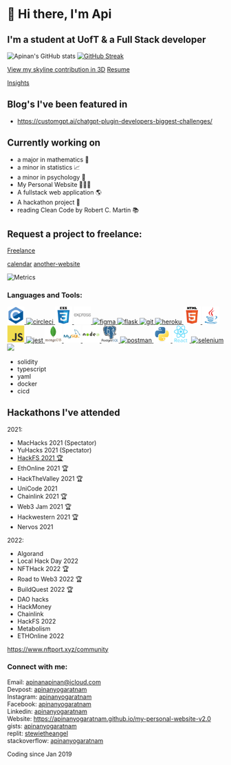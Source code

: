 # 👋 Hi there, I'm Api

## I'm a student at UofT & a Full Stack developer

![Apinan's GitHub stats](https://github-readme-stats.vercel.app/api?username=apinanyogaratnam&show_icons=true&theme=great-gatsby&border_radius=12&bg_color=135,222223,000000&hide_border=true)
[![GitHub Streak](https://github-readme-streak-stats.herokuapp.com/?user=apinanyogaratnam&hide_border=true)](https://git.io/streak-stats)

[View my skyline contribution in 3D](https://skyline.github.com/apinanyogaratnam/2021)
[Resume](https://drive.google.com/file/d/1RF8Kjd7INjPSKsvQLISNwa2SqWiJCGTQ/view)

[Insights](https://metrics.lecoq.io/insights?user=apinanyogaratnam)

## Blog's I've been featured in

- https://customgpt.ai/chatgpt-plugin-developers-biggest-challenges/

## Currently working on

-   a major in mathematics 🧮
-   a minor in statistics 📈
-   a minor in psychology 🧠
-   My Personal Website 👨🏾‍💻
-   A fullstack web application 🌎
-   A hackathon project 🦠
-   reading Clean Code by Robert C. Martin 📚

## Request a project to freelance:

[Freelance](https://contra.com/apinan_yogaratnam_b46yt2k1)

[calendar](https://calendly.com/apinanyogaratnam)
[another-website](https://apinanyogaratnamb46yt2k1.contra.com/?utm_medium=contra&utm_source=independent_opportunities&openThemePicker=true&utm_campaign=independent_portfolio_palette_icon_navbar)

![Metrics](https://metrics.lecoq.io/apinanyogaratnam?template=classic&isocalendar=1&languages=1&stars=1&followup=1&people=1&code=1&activity=1&achievements=1&notable=1&discussions=1&lines=1&repositories=1&gists=1&introduction=1&pagespeed=1&stackoverflow=1&tweets=1&base.indepth=false&repositories=100&repositories.batch=100&repositories.forks=false&repositories.affiliations=owner&isocalendar.duration=half-year&languages.limit=8&languages.threshold=0%25&languages.other=false&languages.colors=github&languages.sections=most-used&languages.indepth=false&languages.analysis.timeout=15&languages.categories=markup%2C%20programming&languages.recent.categories=markup%2C%20programming&languages.recent.load=300&languages.recent.days=14&stars.limit=4&followup.sections=repositories&followup.indepth=false&people.limit=24&people.identicons=false&people.identicons.hide=false&people.size=28&people.types=followers%2C%20following&people.shuffle=false&code.lines=12&code.load=400&code.days=3&code.visibility=public&activity.limit=5&activity.load=300&activity.days=14&activity.visibility=all&activity.timestamps=false&activity.filter=all&achievements.threshold=C&achievements.secrets=true&achievements.display=detailed&achievements.limit=0&notable.from=organization&notable.repositories=false&notable.indepth=false&notable.types=commit&discussions.categories=true&discussions.categories.limit=0&introduction.title=true&pagespeed.url=.user.website&pagespeed.detailed=false&pagespeed.screenshot=false&stackoverflow.user=13776723&stackoverflow.sections=answers-top%2C%20questions-recent&stackoverflow.limit=2&stackoverflow.lines=4&stackoverflow.lines.snippet=2&tweets.attachments=false&tweets.limit=2&tweets.user=.user.twitter&config.timezone=America%2FToronto)

<h3 align="left">Languages and Tools:</h3>

<p align="left"> 
  <a href="https://www.cprogramming.com/" target="_blank"> 
    <img src="https://raw.githubusercontent.com/devicons/devicon/master/icons/c/c-original.svg" alt="c" width="40" height="40"/> 
  </a>
  <a href="https://circleci.com" target="_blank"> 
    <img src="https://www.vectorlogo.zone/logos/circleci/circleci-icon.svg" alt="circleci" width="40" height="40"/>
  </a> 
  <a href="https://www.w3schools.com/css/" target="_blank">
    <img src="https://raw.githubusercontent.com/devicons/devicon/master/icons/css3/css3-original-wordmark.svg" alt="css3" width="40" height="40"/> 
  </a> 
  <a href="https://expressjs.com" target="_blank">
    <img src="https://raw.githubusercontent.com/devicons/devicon/master/icons/express/express-original-wordmark.svg" alt="express" width="40" height="40"/> 
  </a> 
  <a href="https://www.figma.com/" target="_blank">
    <img src="https://www.vectorlogo.zone/logos/figma/figma-icon.svg" alt="figma" width="40" height="40"/>
  </a>
  <a href="https://flask.palletsprojects.com/" target="_blank"> <img src="https://www.vectorlogo.zone/logos/pocoo_flask/pocoo_flask-icon.svg" alt="flask" width="40" height="40"/>
  </a>
  <a href="https://git-scm.com/" target="_blank">
    <img src="https://www.vectorlogo.zone/logos/git-scm/git-scm-icon.svg" alt="git" width="40" height="40"/>
  </a>
  <a href="https://heroku.com" target="_blank">
    <img src="https://www.vectorlogo.zone/logos/heroku/heroku-icon.svg" alt="heroku" width="40" height="40"/>
  </a>
  <a href="https://www.w3.org/html/" target="_blank">
    <img src="https://raw.githubusercontent.com/devicons/devicon/master/icons/html5/html5-original-wordmark.svg" alt="html5" width="40" height="40"/>       </a>
  <a href="https://www.java.com" target="_blank">
    <img src="https://raw.githubusercontent.com/devicons/devicon/master/icons/java/java-original.svg" alt="java" width="40" height="40"/>
  </a>
  <a href="https://developer.mozilla.org/en-US/docs/Web/JavaScript" target="_blank">
    <img src="https://raw.githubusercontent.com/devicons/devicon/master/icons/javascript/javascript-original.svg" alt="javascript" width="40" height="40"/>
  </a>
  <a href="https://jestjs.io" target="_blank">
    <img src="https://www.vectorlogo.zone/logos/jestjsio/jestjsio-icon.svg" alt="jest" width="40" height="40"/>
  </a>
  <a href="https://www.mongodb.com/" target="_blank"> <img src="https://raw.githubusercontent.com/devicons/devicon/master/icons/mongodb/mongodb-original-wordmark.svg" alt="mongodb" width="40" height="40"/>
  </a> <a href="https://www.mysql.com/" target="_blank">
  <img src="https://raw.githubusercontent.com/devicons/devicon/master/icons/mysql/mysql-original-wordmark.svg" alt="mysql" width="40" height="40"/>
  </a>
  <a href="https://nodejs.org" target="_blank">
    <img src="https://raw.githubusercontent.com/devicons/devicon/master/icons/nodejs/nodejs-original-wordmark.svg" alt="nodejs" width="40" height="40"/>   </a>
  <a href="https://www.postgresql.org" target="_blank">
    <img src="https://raw.githubusercontent.com/devicons/devicon/master/icons/postgresql/postgresql-original-wordmark.svg" alt="postgresql" width="40" height="40"/>
  </a>
  <a href="https://postman.com" target="_blank">
    <img src="https://www.vectorlogo.zone/logos/getpostman/getpostman-icon.svg" alt="postman" width="40" height="40"/>
  </a>
  <a href="https://www.python.org" target="_blank">
    <img src="https://raw.githubusercontent.com/devicons/devicon/master/icons/python/python-original.svg" alt="python" width="40" height="40"/>
  </a>
  <a href="https://reactjs.org/" target="_blank">
    <img src="https://raw.githubusercontent.com/devicons/devicon/master/icons/react/react-original-wordmark.svg" alt="react" width="40" height="40"/>     </a>
  <a href="https://www.selenium.dev" target="_blank">
    <img src="https://raw.githubusercontent.com/detain/svg-logos/780f25886640cef088af994181646db2f6b1a3f8/svg/selenium-logo.svg" alt="selenium" width="40" height="40"/>
  </a> 
  <a>
   <img src="https://raw.githubusercontent.com/"></img>
  </a> 
</p>

-   solidity <br />
-   typescript <br />
-   yaml <br />
-   docker <br />
-   cicd <br />

<!--
java, javascript, python, kotlin, c, rust, html, css, sql, solidity, typescript
github actions, aws, docker, next.js, react.js, postgres, mongodb, springboot, flask, selenium, bash, makefile, cicd
express, figma, git, github, heroku, jest, jira, linux, markdown, node, redis, redux, ssh
-->

## Hackathons I've attended

2021:

-   MacHacks 2021 (Spectator)
-   YuHacks 2021 (Spectator)
-   [HackFS 2021 🏆](https://github.com/apinanyogaratnam/landpeer)
-   EthOnline 2021 🏆
-   HackTheValley 2021 🏆
-   UniCode 2021
-   Chainlink 2021 🏆
-   Web3 Jam 2021 🏆
-   Hackwestern 2021 🏆
-   Nervos 2021

2022:

-   Algorand
-   Local Hack Day 2022
-   NFTHack 2022 🏆
-   Road to Web3 2022 🏆
-   BuildQuest 2022 🏆
-   DAO hacks
-   HackMoney
-   Chainlink
-   HackFS 2022
-   Metabolism
-   ETHOnline 2022

https://www.nftport.xyz/community

### Connect with me:

Email: [apinanapinan@icloud.com](mailto:apinanapinan@icloud.com) <br />
Devpost: [apinanyogaratnam](https://devpost.com/apinanyogaratnam) <br />
Instagram: [apinanyogaratnam](https://www.instagram.com/apinanyogaratnam) <br />
Facebook: [apinanyogaratnam](https://www.facebook.com/apinanyogaratnam) <br />
Linkedin: [apinanyogaratnam](https://www.linkedin.com/in/apinanyogaratnam) <br />
Website: https://apinanyogaratnam.github.io/my-personal-website-v2.0 <br />
gists: [apinanyogaratnam](https://gist.github.com/apinanyogaratnam) <br />
replit: [stewietheangel](https://replit.com/@stewietheangel) <br />
stackoverflow: [apinanyogaratnam](https://stackoverflow.com/users/13776723/apinanyogaratnam)<br />

<!-- fiverr: [apiyogaratnam](https://www.fiverr.com/s2/4513ceee7a) <br /> -->
<!-- Discord: stewietheangel#6223 -->

Coding since Jan 2019

<!--

<!--
things i've built:
https://one-cart-temp.vercel.app
TODO: add this https://nambiar.tk
# TODO: add useSignal hook for faster updates
-->
